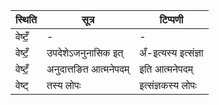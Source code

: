 | स्थिति | सूत्र | टिप्पणी |
| ----- | ------- | ------ |
| वेष्टँ॒ | - | - |
| वेष्टँ॒ | उपदेशेऽजनुनासिक इत् | अँ-इत्यस्य इत्संज्ञा |
| वेष्टँ॒ | अनुदात्तङित आत्मनेपदम् | इति आत्मनेपदम् |
| वेष्ट् | तस्य लोपः | इत्संज्ञकस्य लोपः |

